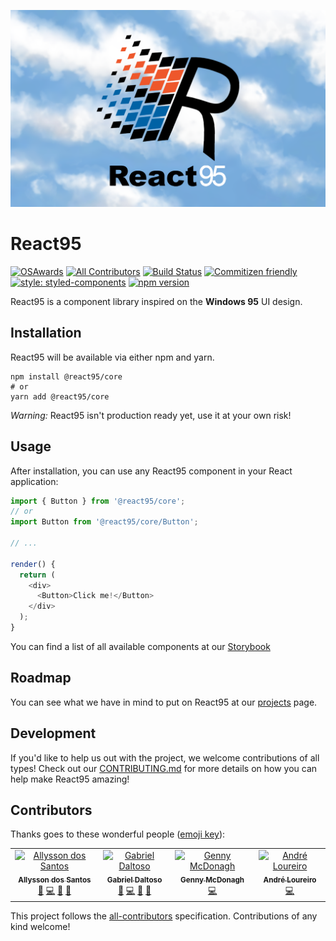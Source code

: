 ![React95 Logo](components/shared/assets/React95-clouds.png)

# React95
[![OSAwards](https://img.shields.io/badge/osawards-Fun%20side%20project%20of%20the%20year-brightgreen.svg)](https://twitter.com/ReactAmsterdam/status/1116707269956251648)
[![All Contributors](https://img.shields.io/badge/all_contributors-4-orange.svg?style=flat-square)](#contributors)
[![Build Status](https://travis-ci.org/React95/React95.svg?branch=master)](https://travis-ci.org/React95/React95)
[![Commitizen friendly](https://img.shields.io/badge/commitizen-friendly-brightgreen.svg)](http://commitizen.github.io/cz-cli/)
[![style: styled-components](https://img.shields.io/badge/style-%F0%9F%92%85%20styled--components-orange.svg?colorB=daa357&colorA=db748e)](https://github.com/styled-components/styled-components)
[![npm version](https://badge.fury.io/js/%40react95%2Fcore.svg)](https://www.npmjs.com/package/@react95/core)

React95 is a component library inspired on the **Windows 95** UI design.

## Installation

React95 will be available via either npm and yarn.

```shell
npm install @react95/core
# or
yarn add @react95/core
```

_Warning:_ React95 isn't production ready yet, use it at your own risk!

## Usage

After installation, you can use any React95 component in your React application:

```js
import { Button } from '@react95/core';
// or
import Button from '@react95/core/Button';

// ...

render() {
  return (
    <div>
      <Button>Click me!</Button>
    </div>
  );
}
```

You can find a list of all available components at our [Storybook](https://react95.github.io/React95/)

## Roadmap

You can see what we have in mind to put on React95 at our [projects](https://github.com/React95/React95/projects) page.

## Development

If you'd like to help us out with the project, we welcome contributions of all types! Check out our [CONTRIBUTING.md](CONTRIBUTING.md) for more details on how you can help make React95 amazing!

## Contributors

Thanks goes to these wonderful people ([emoji key](https://github.com/kentcdodds/all-contributors#emoji-key)):

<!-- ALL-CONTRIBUTORS-LIST:START - Do not remove or modify this section -->
<!-- prettier-ignore -->
<table><tr><td align="center"><a href="https://allysson.me/"><img src="https://avatars1.githubusercontent.com/u/13424727?v=4" width="100px;" alt="Allysson dos Santos"/><br /><sub><b>Allysson dos Santos</b></sub></a><br /><a href="https://github.com/React95/React95/commits?author=allyssonsantos" title="Documentation">📖</a> <a href="https://github.com/React95/React95/commits?author=allyssonsantos" title="Code">💻</a> <a href="#ideas-allyssonsantos" title="Ideas, Planning, & Feedback">🤔</a> <a href="#review-allyssonsantos" title="Reviewed Pull Requests">👀</a></td><td align="center"><a href="https://github.com/ggdaltoso"><img src="https://avatars0.githubusercontent.com/u/6536985?v=4" width="100px;" alt="Gabriel Daltoso"/><br /><sub><b>Gabriel Daltoso</b></sub></a><br /><a href="https://github.com/React95/React95/commits?author=ggdaltoso" title="Documentation">📖</a> <a href="https://github.com/React95/React95/commits?author=ggdaltoso" title="Code">💻</a> <a href="#ideas-ggdaltoso" title="Ideas, Planning, & Feedback">🤔</a> <a href="#review-ggdaltoso" title="Reviewed Pull Requests">👀</a></td><td align="center"><a href="https://github.com/gennymcdonagh"><img src="https://avatars1.githubusercontent.com/u/25296442?v=4" width="100px;" alt="Genny McDonagh"/><br /><sub><b>Genny McDonagh</b></sub></a><br /><a href="https://github.com/React95/React95/commits?author=gennymcdonagh" title="Code">💻</a></td><td align="center"><a href="https://github.com/andreloureiro"><img src="https://avatars0.githubusercontent.com/u/2106717?v=4" width="100px;" alt="André Loureiro"/><br /><sub><b>André Loureiro</b></sub></a><br /><a href="https://github.com/React95/React95/commits?author=andreloureiro" title="Code">💻</a></td></tr></table>

<!-- ALL-CONTRIBUTORS-LIST:END -->

This project follows the [all-contributors](https://github.com/kentcdodds/all-contributors) specification. Contributions of any kind welcome!
